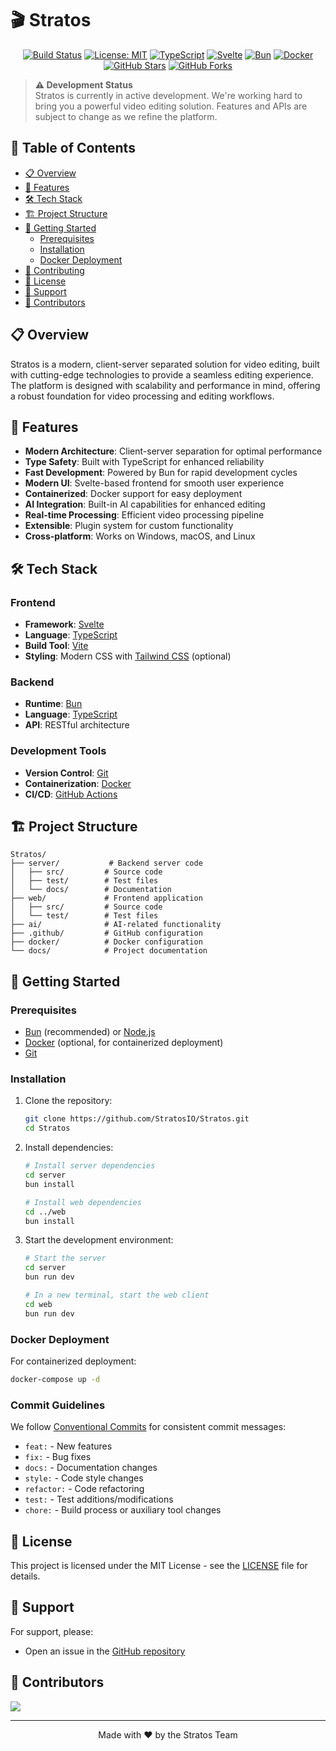 # 🎬 Stratos

<div align="center">
  <!-- Add your project logo here when available -->
  <!-- <img src="docs/logo.png" alt="Stratos Logo" width="200"/> -->

  [![Build Status](https://github.com/StratosIO/Stratos/actions/workflows/build.yml/badge.svg)](https://github.com/StratosIO/Stratos/actions)
  [![License: MIT](https://img.shields.io/badge/License-MIT-green.svg)](https://github.com/StratosIO/Stratos/blob/master/LICENSE)
  [![TypeScript](https://img.shields.io/badge/TypeScript-007ACC?style=flat&logo=typescript&logoColor=white)](https://www.typescriptlang.org/)
  [![Svelte](https://img.shields.io/badge/Svelte-FF3E00?style=flat&logo=svelte&logoColor=white)](https://svelte.dev/)
  [![Bun](https://img.shields.io/badge/Bun-000000?style=flat&logo=bun&logoColor=white)](https://bun.sh/)
  [![Docker](https://img.shields.io/badge/Docker-2496ED?style=flat&logo=docker&logoColor=white)](https://www.docker.com/)
  [![GitHub Stars](https://img.shields.io/github/stars/StratosIO/Stratos?style=social)](https://github.com/StratosIO/Stratos/stargazers)
  [![GitHub Forks](https://img.shields.io/github/forks/StratosIO/Stratos?style=social)](https://github.com/StratosIO/Stratos/network/members)

</div>

> **⚠️ Development Status**  
> Stratos is currently in active development. We're working hard to bring you a powerful video editing solution. Features and APIs are subject to change as we refine the platform.

## 📑 Table of Contents

- [📋 Overview](#-overview)
- [🚀 Features](#-features)
- [🛠️ Tech Stack](#️-tech-stack)
- [🏗️ Project Structure](#️-project-structure)
- [🏁 Getting Started](#-getting-started)
  - [Prerequisites](#prerequisites)
  - [Installation](#installation)
  - [Docker Deployment](#docker-deployment)
- [📝 Contributing](#-contributing)
- [📄 License](#-license)
- [🤝 Support](#-support)
- [👥 Contributors](#-contributors)

## 📋 Overview

Stratos is a modern, client-server separated solution for video editing, built with cutting-edge technologies to provide a seamless editing experience. The platform is designed with scalability and performance in mind, offering a robust foundation for video processing and editing workflows.

## 🚀 Features

- **Modern Architecture**: Client-server separation for optimal performance
- **Type Safety**: Built with TypeScript for enhanced reliability
- **Fast Development**: Powered by Bun for rapid development cycles
- **Modern UI**: Svelte-based frontend for smooth user experience
- **Containerized**: Docker support for easy deployment
- **AI Integration**: Built-in AI capabilities for enhanced editing
- **Real-time Processing**: Efficient video processing pipeline
- **Extensible**: Plugin system for custom functionality
- **Cross-platform**: Works on Windows, macOS, and Linux

## 🛠️ Tech Stack

### Frontend
- **Framework**: [Svelte](https://svelte.dev/)
- **Language**: [TypeScript](https://www.typescriptlang.org/)
- **Build Tool**: [Vite](https://vitejs.dev/)
- **Styling**: Modern CSS with [Tailwind CSS](https://tailwindcss.com/) (optional)

### Backend
- **Runtime**: [Bun](https://bun.sh/)
- **Language**: [TypeScript](https://www.typescriptlang.org/)
- **API**: RESTful architecture

### Development Tools
- **Version Control**: [Git](https://git-scm.com/)
- **Containerization**: [Docker](https://www.docker.com/)
- **CI/CD**: [GitHub Actions](https://github.com/StratosIO/Stratos/actions)

## 🏗️ Project Structure

```
Stratos/
├── server/           # Backend server code
│   ├── src/         # Source code
│   ├── test/        # Test files
│   └── docs/        # Documentation
├── web/             # Frontend application
│   ├── src/         # Source code
│   └── test/        # Test files
├── ai/              # AI-related functionality
├── .github/         # GitHub configuration
├── docker/          # Docker configuration
└── docs/            # Project documentation
```

## 🏁 Getting Started

### Prerequisites

- [Bun](https://bun.sh/) (recommended) or [Node.js](https://nodejs.org/)
- [Docker](https://www.docker.com/) (optional, for containerized deployment)
- [Git](https://git-scm.com/)

### Installation

1. Clone the repository:
   ```bash
   git clone https://github.com/StratosIO/Stratos.git
   cd Stratos
   ```

2. Install dependencies:
   ```bash
   # Install server dependencies
   cd server
   bun install

   # Install web dependencies
   cd ../web
   bun install
   ```

3. Start the development environment:
   ```bash
   # Start the server
   cd server
   bun run dev

   # In a new terminal, start the web client
   cd web
   bun run dev
   ```

### Docker Deployment

For containerized deployment:

```bash
docker-compose up -d
```

### Commit Guidelines

We follow [Conventional Commits](https://www.conventionalcommits.org/) for consistent commit messages:

- `feat:` - New features
- `fix:` - Bug fixes
- `docs:` - Documentation changes
- `style:` - Code style changes
- `refactor:` - Code refactoring
- `test:` - Test additions/modifications
- `chore:` - Build process or auxiliary tool changes

## 📄 License

This project is licensed under the MIT License - see the [LICENSE](LICENSE) file for details.

## 🤝 Support

For support, please:
- Open an issue in the [GitHub repository](https://github.com/StratosIO/Stratos/issues)

## 👥 Contributors

<a href="https://github.com/StratosIO/Stratos/graphs/contributors">
  <img src="https://contrib.rocks/image?repo=StratosIO/Stratos" />
</a>

---

<div align="center">
  Made with ❤️ by the Stratos Team
</div>